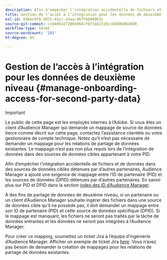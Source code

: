 ```yaml
---
description: Afin d’empêcher l’intégration accidentelle de fichiers et de données dans des sources de données cibles détenues par d’autres partenaires ou clients, Audience Manager a ajouté une exigence de mappage entre l’ID de partenaire (PID) et les sources de données détenues par d’autres partenaires.
title: Gestion de l’accès à l’intégration pour les données de deuxième niveau
exl-id: 03bec978-dd31-41cc-a3aa-d67fbb98963c
source-git-commit: cc04863272005964cfbf1bb2319cc0dd86863680
workflow-type: tm+mt
source-wordcount: '283'
ht-degree: 0%

---
```


# Gestion de l’accès à l’intégration pour les données de deuxième niveau {#manage-onboarding-access-for-second-party-data}

>[!IMPORTANT]
>
> Le public de cette page est les employés internes à l’Adobe. Si vous êtes un client d’Audience Manager qui demande un mappage de source de données tierce comme décrit sur cette page, contactez l’assistance clientèle ou votre gestionnaire de compte technique.
> Notez qu’il n’est pas nécessaire de demander un mappage pour les relations de partage de données existantes. Le mappage n’est pas non plus requis lors de l’intégration de données dans des sources de données cibles appartenant à votre PID.

Afin d’empêcher l’intégration accidentelle de fichiers et de données dans des sources de données cibles détenues par d’autres partenaires, Audience Manager a ajouté une exigence de mappage entre l’ID de partenaire (PID) et les sources de données (DPID) détenues par d’autres partenaires. En savoir plus sur PID et DPID dans la section [index des ID d’Audience Manager](https://experienceleague.adobe.com/docs/audience-manager/user-guide/reference/ids-in-aam.html).

À des fins de partage de données de deuxième niveau, si un partenaire ou un client d’Audience Manager souhaite ingérer des fichiers dans une source de données cible qu’il ne possède pas, il doit demander un mappage entre son ID de partenaire (PID) et cette source de données spécifique (DPID). Si le mappage est manquant, les fichiers ne seront pas traités par la tâche de données entrantes et les données ne seront pas intégrées à l’Audience Manager.

Pour créer ce mapping, soumettez un ticket Jira à l’équipe d’ingénierie d’Audience Manager. Afficher un exemple de ticket Jira [here](https://jira.corp.adobe.com/browse/AAM-60353). Vous n’avez pas besoin de demander la création de mappages pour les relations de partage de données existantes.
